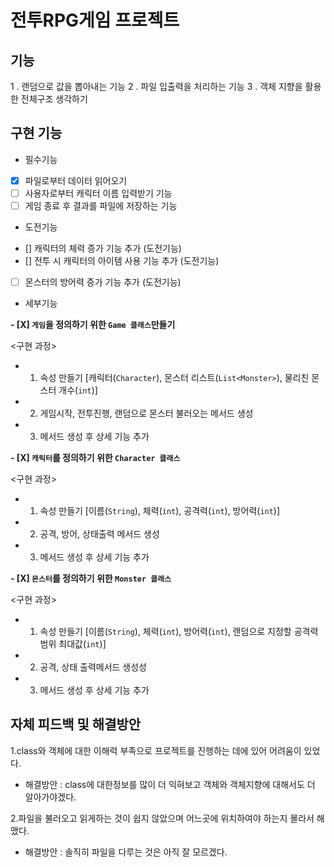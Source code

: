 # 전투RPG게임 프로젝트

## 기능
1 . 랜덤으로 값을 뽑아내는 기능
2 .  파일 입출력을 처리하는 기능
3 .  객체 지향을 활용한 전체구조 생각하기

## 구현 기능

+ 필수기능
- [X] 파일로부터 데이터 읽어오기
- [ ] 사용자로부터 캐릭터 이름 입력받기 기능
- [ ] 게임 종료 후 결과를 파일에 저장하는 기능

+ 도전기능 
- [] 캐릭터의 체력 증가 기능 추가 (도전기능)
- [] 전투 시 캐릭터의 아이템 사용 기능 추가 (도전기능)
- [ ] 몬스터의 방어력 증가 기능 추가 (도전기능)

+ 세부기능

**- [X] `게임`을 정의하기 위한 `Game 클래스`만들기**

<구현 과정>
- 1. 속성 만들기 [캐릭터(`Character`), 몬스터 리스트(`List<Monster>`), 
 물리친 몬스터 개수(`int`)]
- 2. 게임시작, 전투진행, 랜덤으로 몬스터 불러오는 메서드 생성
- 3. 메서드 생성 후 상세 기능 추가

**- [X] `캐릭터`를 정의하기 위한 `Character 클래스`**

<구현 과정>
- 1. 속성 만들기 [이름(`String`), 체력(`int`), 공격력(`int`), 방어력(`int`)]
- 2. 공격, 방어, 상태출력 메서드 생성
- 3. 메서드 생성 후 상세 기능 추가

**- [X] `몬스터`를 정의하기 위한 `Monster 클래스`**

<구현 과정>
- 1. 속성 만들기 [이름(`String`), 체력(`int`), 방어력(`int`), 랜덤으로 지정할 공격력 범위 최대값(`int`)]
- 2. 공격, 상태 출력메서드 생성성
- 3. 메서드 생성 후 상세 기능 추가


## 자체 피드백 및 해결방안

1.class와 객체에 대한 이해력 부족으로 프로젝트를 진행하는 데에 있어 어려움이 있었다.
* 해결방안 : class에 대한정보를 많이 더 익혀보고 객체와
객체지향에 대해서도 더 알아가야겠다.

2.파일을 불러오고 읽게하는 것이 쉽지 않았으며 어느곳에 위치하여야 하는지 몰라서 해맸다.
+ 해결방안 : 솔직히 파일을 다루는 것은 아직 잘 모르겠다.   